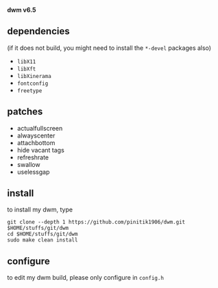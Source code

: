 **dwm v6.5**

## dependencies
(if it does not build, you might need to install the `*-devel` packages also)

+ `libX11`
+ `libXft`
+ `libXinerama`
+ `fontconfig`
+ `freetype`

## patches

+ actualfullscreen
+ alwayscenter
+ attachbottom
+ hide vacant tags
+ refreshrate
+ swallow
+ uselessgap

## install
to install my dwm, type

```
git clone --depth 1 https://github.com/pinitik1906/dwm.git $HOME/stuffs/git/dwm
cd $HOME/stuffs/git/dwm
sudo make clean install
```

## configure
to edit my dwm build, please only configure in `config.h`
